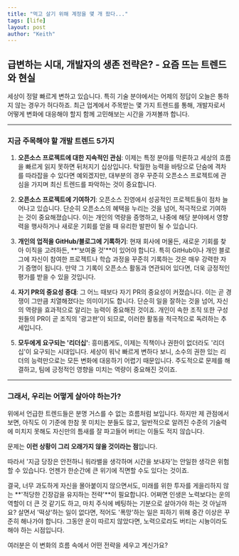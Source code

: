 ```yaml
---
title: "먹고 살기 위해 계정을 몇 개 팠다..."
tags: [life]
layout: post
author: "Keith"
---
```


## **급변하는 시대, 개발자의 생존 전략은? - 요즘 뜨는 트렌드와 현실**

세상이 정말 빠르게 변하고 있습니다. 특히 기술 분야에서는 어제의 정답이 오늘은 통하지 않는 경우가 허다하죠. 최근 업계에서 주목받는 몇 가지 트렌드를 통해, 개발자로서 어떻게 변화에 대응해야 할지 함께 고민해보는 시간을 가져볼까 합니다.

---

### **지금 주목해야 할 개발 트렌드 5가지**

1.  **오픈소스 프로젝트에 대한 지속적인 관심**:
    이제는 특정 분야를 막론하고 세상의 흐름을 빠르게 읽지 못하면 뒤처지기 십상입니다. 탁월한 능력을 바탕으로 단숨에 격차를 따라잡을 수 있다면 예외겠지만, 대부분의 경우 꾸준히 오픈소스 프로젝트에 관심을 가지며 최신 트렌드를 파악하는 것이 중요합니다.

2.  **오픈소스 프로젝트에 기여하기**:
    오픈소스 진영에서 성공적인 프로젝트들이 점차 늘어나고 있습니다. 단순히 오픈소스의 혜택을 누리는 것을 넘어, 적극적으로 기여하는 것이 중요해졌습니다. 이는 개인의 역량을 증명하고, 나중에 해당 분야에서 영향력을 행사하거나 새로운 기회를 얻을 때 유리한 발판이 될 수 있습니다.

3.  **개인의 업적을 GitHub/블로그에 기록하기**:
    현재 회사에 머물든, 새로운 기회를 찾아 이직을 고려하든, **'보여줄 것'**이 있어야 합니다. 특히 GitHub이나 개인 블로그에 자신이 참여한 프로젝트나 학습 과정을 꾸준히 기록하는 것은 매우 강력한 자기 증명이 됩니다. 만약 그 기록이 오픈소스 활동과 연관되어 있다면, 더욱 긍정적인 평가를 받을 수 있을 것입니다.

4.  **자기 PR의 중요성 증대**:
    그 어느 때보다 자기 PR의 중요성이 커졌습니다. 이는 곧 경쟁이 그만큼 치열해졌다는 의미이기도 합니다. 단순히 일을 잘하는 것을 넘어, 자신의 역량을 효과적으로 알리는 능력이 중요해진 것이죠. 개인이 속한 조직 또한 구성원들의 PR이 곧 조직의 '광고판'이 되므로, 이러한 활동을 적극적으로 독려하는 추세입니다.

5.  **모두에게 요구되는 '리더십'**:
    흥미롭게도, 이제는 직책이나 권한이 없더라도 '리더십'이 요구되는 시대입니다. 세상이 워낙 빠르게 변하다 보니, 소수의 권한 있는 리더의 능력만으로는 모든 변화에 대응하기 어렵기 때문입니다. 주도적으로 문제를 해결하고, 팀에 긍정적인 영향을 미치는 역량이 중요해진 것이죠.

---

### **그래서, 우리는 어떻게 살아야 하는가?**

위에서 언급한 트렌드들은 분명 거스를 수 없는 흐름처럼 보입니다. 하지만 제 관점에서 보면, 아직도 이 기준에 한참 못 미치는 분들도 많고, 일반적으로 알려진 수준의 기술력에 미치지 못해도 자신만의 틈새를 잘 파고들어 버티는 이들도 적지 않습니다.

문제는 **이런 상황이 그리 오래가지 않을 것이라는 점**입니다.

따라서 '지금 당장은 안전하니 워라밸을 생각하며 시간을 보내자'는 안일한 생각은 위험할 수 있습니다. 언젠가 한순간에 큰 위기에 직면할 수도 있다는 것이죠.

결국, 너무 과도하게 자신을 몰아붙이지 않으면서도, 미래를 위한 투자를 게을리하지 않는 **'적당한 긴장감을 유지하는 전략'**이 필요합니다. 어쩌면 인생은 노력보다는 운의 역할이 더 큰 것 같기도 하고, 마치 주식에 베팅하는 기분으로 살아가야 하는 것 아닐까요? 살면서 '떡상'하는 일이 없다면, 적어도 '폭망'하는 일은 피하기 위해 중간 이상은 꾸준히 해나가야 합니다. 그동안 운이 따르지 않았다면, 노력으로라도 버티는 시늉이라도 해야 하는 시점입니다.

여러분은 이 변화의 흐름 속에서 어떤 전략을 세우고 계신가요?